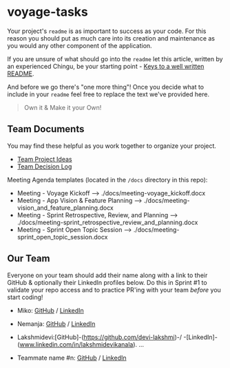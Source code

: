 # voyage-tasks

Your project's `readme` is as important to success as your code. For
this reason you should put as much care into its creation and maintenance
as you would any other component of the application.

If you are unsure of what should go into the `readme` let this article,
written by an experienced Chingu, be your starting point -
[Keys to a well written README](https://tinyurl.com/yk3wubft).

And before we go there's "one more thing"! Once you decide what to include
in your `readme` feel free to replace the text we've provided here.

> Own it & Make it your Own!

## Team Documents

You may find these helpful as you work together to organize your project.

- [Team Project Ideas](./docs/team_project_ideas.md)
- [Team Decision Log](./docs/team_decision_log.md)

Meeting Agenda templates (located in the `/docs` directory in this repo):

- Meeting - Voyage Kickoff --> ./docs/meeting-voyage_kickoff.docx
- Meeting - App Vision & Feature Planning --> ./docs/meeting-vision_and_feature_planning.docx
- Meeting - Sprint Retrospective, Review, and Planning --> ./docs/meeting-sprint_retrospective_review_and_planning.docx
- Meeting - Sprint Open Topic Session --> ./docs/meeting-sprint_open_topic_session.docx

## Our Team

Everyone on your team should add their name along with a link to their GitHub
& optionally their LinkedIn profiles below. Do this in Sprint #1 to validate
your repo access and to practice PR'ing with your team _before_ you start
coding!

- Miko: [GitHub](https://github.com/jamienorthman) / [LinkedIn](https://linkedin.com/in/miko-ann-jeffries)
- Nemanja: [GitHub](https://github.com/nemanjagradic) / [LinkedIn](https://www.linkedin.com/in/nemanja-gradic-33230b1bb/)
- Lakshmidevi:[GitHub]-(https://github.com/devi-lakshmi)-/ -[LinkedIn]-(www.linkedin.com/in/lakshmidevikanala).
  ...

- Teammate name #n: [GitHub](https://github.com/ghaccountname) / [LinkedIn](https://linkedin.com/in/liaccountname)

